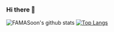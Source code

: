 ### Hi there 👋

![FAMASoon's github stats](https://github-readme-stats.vercel.app/api?username=famasoon&count_private=true&show_icons=true&theme=tokyonight)
[![Top Langs](https://github-readme-stats.vercel.app/api/top-langs/?username=famasoon&hide=javascript,html,typescript,css,jupyter%20notebook&layout=compact)](https://github.com/famasoon/github-readme-stats)
